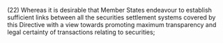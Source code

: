 (22) Whereas it is desirable that Member States endeavour to establish sufficient links between all the securities settlement systems covered by this Directive with a view towards promoting maximum transparency and legal certainty of transactions relating to securities;